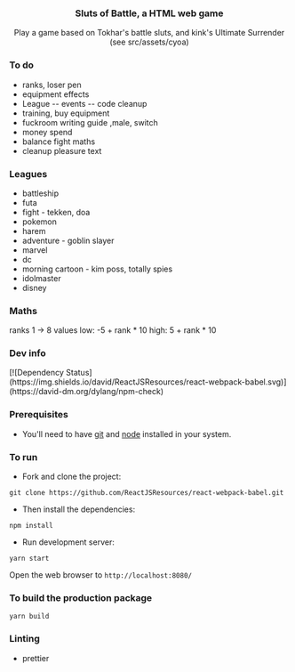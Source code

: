 <p align="center">
    <h3 align="center">Sluts of Battle, a HTML web game<br></h3>
</p>

<p align="center">
  Play a game based on Tokhar's battle sluts, and kink's Ultimate Surrender (see src/assets/cyoa)
</p>

### To do

- ranks, loser pen
- equipment effects
- League
  -- events
  -- code cleanup
- training, buy equipment
- fuckroom writing guide ,male, switch
- money spend
- balance fight maths
- cleanup pleasure text

### Leagues

- battleship
- futa
- fight - tekken, doa
- pokemon
- harem
- adventure - goblin slayer
- marvel
- dc
- morning cartoon - kim poss, totally spies
- idolmaster
- disney

### Maths

ranks 1 -> 8
values 
low: -5 + rank * 10
high: 5 + rank * 10
### Dev info

<div class="center">
  [![Dependency Status](https://img.shields.io/david/ReactJSResources/react-webpack-babel.svg)](https://david-dm.org/dylang/npm-check)
</div>

### Prerequisites

- You'll need to have [git](https://git-scm.com/) and [node](https://nodejs.org/en/) installed in your system.

### To run

- Fork and clone the project:

```
git clone https://github.com/ReactJSResources/react-webpack-babel.git
```

- Then install the dependencies:

```
npm install
```

- Run development server:

```
yarn start
```

Open the web browser to `http://localhost:8080/`

### To build the production package

```
yarn build
```

### Linting

- prettier
